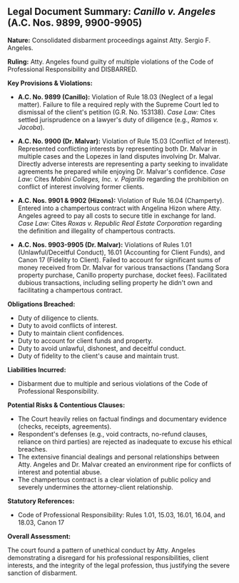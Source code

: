 ## Legal Document Summary: *Canillo v. Angeles* (A.C. Nos. 9899, 9900-9905)

**Nature:** Consolidated disbarment proceedings against Atty. Sergio F. Angeles.

**Ruling:** Atty. Angeles found guilty of multiple violations of the Code of Professional Responsibility and DISBARRED.

**Key Provisions & Violations:**

*   **A.C. No. 9899 (Canillo):** Violation of Rule 18.03 (Neglect of a legal matter). Failure to file a required reply with the Supreme Court led to dismissal of the client's petition (G.R. No. 153138). *Case Law:* Cites settled jurisprudence on a lawyer's duty of diligence (e.g., *Ramos v. Jacoba*).

*   **A.C. No. 9900 (Dr. Malvar):** Violation of Rule 15.03 (Conflict of Interest). Represented conflicting interests by representing both Dr. Malvar in multiple cases and the Lopezes in land disputes involving Dr. Malvar. Directly adverse interests are representing a party seeking to invalidate agreements he prepared while enjoying Dr. Malvar's confidence. *Case Law:* Cites *Mabini Colleges, Inc. v. Pajarillo* regarding the prohibition on conflict of interest involving former clients.

*   **A.C. Nos. 9901 & 9902 (Hizons):** Violation of Rule 16.04 (Champerty). Entered into a champertous contract with Angelina Hizon where Atty. Angeles agreed to pay all costs to secure title in exchange for land. *Case Law:* Cites *Roxas v. Republic Real Estate Corporation* regarding the definition and illegality of champertous contracts.

*   **A.C. Nos. 9903-9905 (Dr. Malvar):** Violations of Rules 1.01 (Unlawful/Deceitful Conduct), 16.01 (Accounting for Client Funds), and Canon 17 (Fidelity to Client). Failed to account for significant sums of money received from Dr. Malvar for various transactions (Tandang Sora property purchase, Canillo property purchase, docket fees). Facilitated dubious transactions, including selling property he didn't own and facilitating a champertous contract.

**Obligations Breached:**

*   Duty of diligence to clients.
*   Duty to avoid conflicts of interest.
*   Duty to maintain client confidences.
*   Duty to account for client funds and property.
*   Duty to avoid unlawful, dishonest, and deceitful conduct.
*   Duty of fidelity to the client's cause and maintain trust.

**Liabilities Incurred:**

*   Disbarment due to multiple and serious violations of the Code of Professional Responsibility.

**Potential Risks & Contentious Clauses:**

*   The Court heavily relies on factual findings and documentary evidence (checks, receipts, agreements).
*   Respondent's defenses (e.g., void contracts, no-refund clauses, reliance on third parties) are rejected as inadequate to excuse his ethical breaches.
*   The extensive financial dealings and personal relationships between Atty. Angeles and Dr. Malvar created an environment ripe for conflicts of interest and potential abuse.
*   The champertous contract is a clear violation of public policy and severely undermines the attorney-client relationship.

**Statutory References:**

*   Code of Professional Responsibility: Rules 1.01, 15.03, 16.01, 16.04, and 18.03, Canon 17

**Overall Assessment:**

The court found a pattern of unethical conduct by Atty. Angeles demonstrating a disregard for his professional responsibilities, client interests, and the integrity of the legal profession, thus justifying the severe sanction of disbarment.
